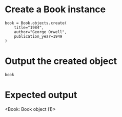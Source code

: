 # Create a Book instance

```
book = Book.objects.create(
    title="1984",
    author="George Orwell",
    publication_year=1949
)
```

# Output the created object

```
book
```

# Expected output

<Book: Book object (1)>
